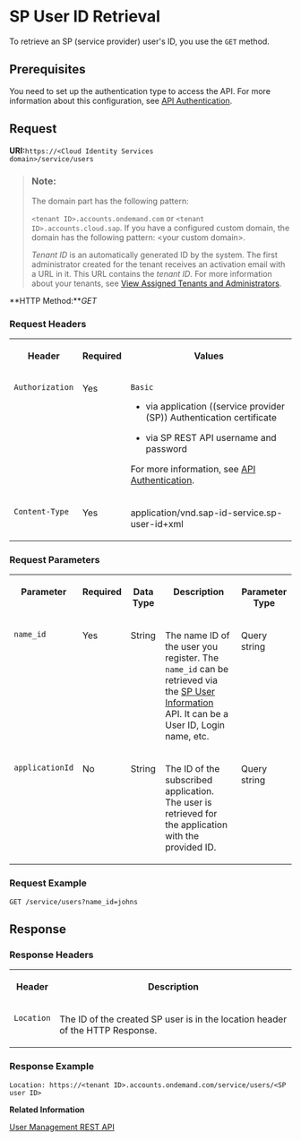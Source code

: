 <!-- loioead62fcd8a8c4d97980bcdd102725a14 -->

# SP User ID Retrieval

To retrieve an SP \(service provider\) user's ID, you use the `GET` method.



<a name="loioead62fcd8a8c4d97980bcdd102725a14__section_mbm_1xk_fdb"/>

## Prerequisites

You need to set up the authentication type to access the API. For more information about this configuration, see [API Authentication](../Operation-Guide/api-authentication-9d200d5.md).



## Request

**URI:**<code>https://&lt;Cloud Identity Services domain&gt;/service/users</code>

> ### Note:  
> The domain part has the following pattern:
> 
> `<tenant ID>.accounts.ondemand.com` or `<tenant ID>.accounts.cloud.sap`. If you have a configured custom domain, the domain has the following pattern: <your custom domain\>.
> 
> *Tenant ID* is an automatically generated ID by the system. The first administrator created for the tenant receives an activation email with a URL in it. This URL contains the *tenant ID*. For more information about your tenants, see [View Assigned Tenants and Administrators](../view-assigned-tenants-and-administrators-f56e6f2.md).

**HTTP Method:***GET*



### Request Headers


<table>
<tr>
<th valign="top">

Header

</th>
<th valign="top">

Required

</th>
<th valign="top">

Values

</th>
</tr>
<tr>
<td valign="top">

`Authorization`

</td>
<td valign="top">

Yes

</td>
<td valign="top">

`Basic`

-   via application \(\(service provider \(SP\)\) Authentication certificate

-   via SP REST API username and password


For more information, see [API Authentication](../Operation-Guide/api-authentication-9d200d5.md).

</td>
</tr>
<tr>
<td valign="top">

`Content-Type`

</td>
<td valign="top">

Yes

</td>
<td valign="top">

application/vnd.sap-id-service.sp-user-id+xml

</td>
</tr>
</table>



### Request Parameters


<table>
<tr>
<th valign="top">

Parameter

</th>
<th valign="top">

Required

</th>
<th valign="top">

Data Type

</th>
<th valign="top">

Description

</th>
<th valign="top">

Parameter Type

</th>
</tr>
<tr>
<td valign="top">

`name_id`

</td>
<td valign="top">

Yes

</td>
<td valign="top">

String

</td>
<td valign="top">

The name ID of the user you register. The `name_id` can be retrieved via the [SP User Information](sp-user-information-dc96d56.md) API. It can be a User ID, Login name, etc.

</td>
<td valign="top">

Query string

</td>
</tr>
<tr>
<td valign="top">

`applicationId`

</td>
<td valign="top">

No

</td>
<td valign="top">

String

</td>
<td valign="top">

The ID of the subscribed application. The user is retrieved for the application with the provided ID.

</td>
<td valign="top">

Query string

</td>
</tr>
</table>



### Request Example

```
GET /service/users?name_id=johns
```



## Response



### Response Headers


<table>
<tr>
<th valign="top">

Header

</th>
<th valign="top">

Description

</th>
</tr>
<tr>
<td valign="top">

`Location`

</td>
<td valign="top">

The ID of the created SP user is in the location header of the HTTP Response.

</td>
</tr>
</table>



### Response Example

```
Location: https://<tenant ID>.accounts.ondemand.com/service/users/<SP user ID>
```



**Related Information**  


[User Management REST API](user-management-rest-api-e6bb70d.md "This REST API allows you to implement a request for user management, such as user registration, as well as SP user retrieval, deactivation and deletion.")

